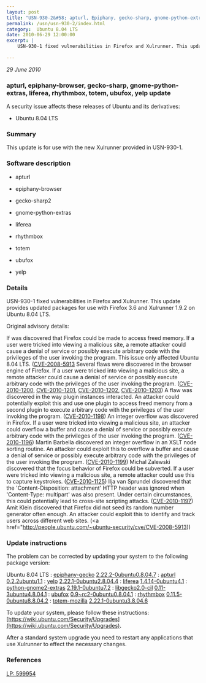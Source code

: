 ```yaml
---
layout: post
title: "USN-930-2&#58; apturl, Epiphany, gecko-sharp, gnome-python-extras, liferea, rhythmbox, totem, ubufox, yelp update"
permalink: /usn/usn-930-2/index.html
category:  Ubuntu 8.04 LTS
date: 2010-06-29 12:00:00
excerpt: |
    USN-930-1 fixed vulnerabilities in Firefox and Xulrunner. This update provides updated packages for use with Firefox 3.6 and Xulrunner 1.9.2 on Ubuntu 8.04 LTS.
    
--- 
```

 
 

*29 June 2010*

### apturl, epiphany-browser, gecko-sharp, gnome-python-extras, liferea, rhythmbox, totem, ubufox, yelp update

A security issue affects these releases of Ubuntu and its derivatives:

* Ubuntu 8.04 LTS

### Summary

This update is for use with the new Xulrunner provided in USN-930-1. 

### Software description

* apturl 

* epiphany-browser 

* gecko-sharp2 

* gnome-python-extras 

* liferea 

* rhythmbox 

* totem 

* ubufox 

* yelp 

### Details

USN-930-1 fixed vulnerabilities in Firefox and Xulrunner. This update provides updated packages for use with Firefox 3.6 and Xulrunner 1.9.2 on Ubuntu 8.04 LTS.

Original advisory details:

 If was discovered that Firefox could be made to access freed memory. If a user were tricked into viewing a malicious site, a remote attacker could cause a denial of service or possibly execute arbitrary code with the privileges of the user invoking the program. This issue only affected Ubuntu 8.04 LTS. ([CVE-2008-5913](http://people.ubuntu.com/~ubuntu-security/cve/CVE-2010-1121">CVE-2010-1121</a>) Several flaws were discovered in the browser engine of Firefox. If a user were tricked into viewing a malicious site, a remote attacker could cause a denial of service or possibly execute arbitrary code with the privileges of the user invoking the program. (<a href="http://people.ubuntu.com/~ubuntu-security/cve/CVE-2010-1200">CVE-2010-1200</a>, <a href="http://people.ubuntu.com/~ubuntu-security/cve/CVE-2010-1201">CVE-2010-1201</a>, <a href="http://people.ubuntu.com/~ubuntu-security/cve/CVE-2010-1202">CVE-2010-1202</a>, <a href="http://people.ubuntu.com/~ubuntu-security/cve/CVE-2010-1203">CVE-2010-1203</a>) A flaw was discovered in the way plugin instances interacted. An attacker could potentially exploit this and use one plugin to access freed memory from a second plugin to execute arbitrary code with the privileges of the user invoking the program. (<a href="http://people.ubuntu.com/~ubuntu-security/cve/CVE-2010-1198">CVE-2010-1198</a>) An integer overflow was discovered in Firefox. If a user were tricked into viewing a malicious site, an attacker could overflow a buffer and cause a denial of service or possibly execute arbitrary code with the privileges of the user invoking the program. (<a href="http://people.ubuntu.com/~ubuntu-security/cve/CVE-2010-1196">CVE-2010-1196</a>) Martin Barbella discovered an integer overflow in an XSLT node sorting routine. An attacker could exploit this to overflow a buffer and cause a denial of service or possibly execute arbitrary code with the privileges of the user invoking the program. (<a href="http://people.ubuntu.com/~ubuntu-security/cve/CVE-2010-1199">CVE-2010-1199</a>) Michal Zalewski discovered that the focus behavior of Firefox could be subverted. If a user were tricked into viewing a malicious site, a remote attacker could use this to capture keystrokes. (<a href="http://people.ubuntu.com/~ubuntu-security/cve/CVE-2010-1125">CVE-2010-1125</a>) Ilja van Sprundel discovered that the &#39;Content-Disposition: attachment&#39; HTTP header was ignored when &#39;Content-Type: multipart&#39; was also present. Under certain circumstances, this could potentially lead to cross-site scripting attacks. (<a href="http://people.ubuntu.com/~ubuntu-security/cve/CVE-2010-1197">CVE-2010-1197</a>) Amit Klein discovered that Firefox did not seed its random number generator often enough. An attacker could exploit this to identify and track users across different web sites. (<a href="http://people.ubuntu.com/~ubuntu-security/cve/CVE-2008-5913)) 

### Update instructions

The problem can be corrected by updating your system to the following package version:

Ubuntu 8.04 LTS
 : [epiphany-gecko](https://launchpad.net/ubuntu/+source/epiphany-browser) <span> [2.22.2-0ubuntu0.8.04.7](https://launchpad.net/ubuntu/+source/epiphany-browser/2.22.2-0ubuntu0.8.04.7) </span> 
 : [apturl](https://launchpad.net/ubuntu/+source/apturl) <span> [0.2.2ubuntu1.1](https://launchpad.net/ubuntu/+source/apturl/0.2.2ubuntu1.1) </span> 
 : [yelp](https://launchpad.net/ubuntu/+source/yelp) <span> [2.22.1-0ubuntu2.8.04.4](https://launchpad.net/ubuntu/+source/yelp/2.22.1-0ubuntu2.8.04.4) </span> 
 : [liferea](https://launchpad.net/ubuntu/+source/liferea) <span> [1.4.14-0ubuntu4.1](https://launchpad.net/ubuntu/+source/liferea/1.4.14-0ubuntu4.1) </span> 
 : [python-gnome2-extras](https://launchpad.net/ubuntu/+source/gnome-python-extras) <span> [2.19.1-0ubuntu7.2](https://launchpad.net/ubuntu/+source/gnome-python-extras/2.19.1-0ubuntu7.2) </span> 
 : [libgecko2.0-cil](https://launchpad.net/ubuntu/+source/gecko-sharp2) <span> [0.11-3ubuntu4.8.04.1](https://launchpad.net/ubuntu/+source/gecko-sharp2/0.11-3ubuntu4.8.04.1) </span> 
 : [ubufox](https://launchpad.net/ubuntu/+source/ubufox) <span> [0.9~rc2-0ubuntu0.8.04.1](https://launchpad.net/ubuntu/+source/ubufox/0.9~rc2-0ubuntu0.8.04.1) </span> 
 : [rhythmbox](https://launchpad.net/ubuntu/+source/rhythmbox) <span> [0.11.5-0ubuntu8.8.04.2](https://launchpad.net/ubuntu/+source/rhythmbox/0.11.5-0ubuntu8.8.04.2) </span> 
 : [totem-mozilla](https://launchpad.net/ubuntu/+source/totem) <span> [2.22.1-0ubuntu3.8.04.6](https://launchpad.net/ubuntu/+source/totem/2.22.1-0ubuntu3.8.04.6) </span> 

To update your system, please follow these instructions: [https://wiki.ubuntu.com/Security/Upgrades](https://wiki.ubuntu.com/Security/Upgrades).

After a standard system upgrade you need to restart any applications that use Xulrunner to effect the necessary changes. 

### References

 
 [LP: 599954](https://launchpad.net/bugs/599954)
 


